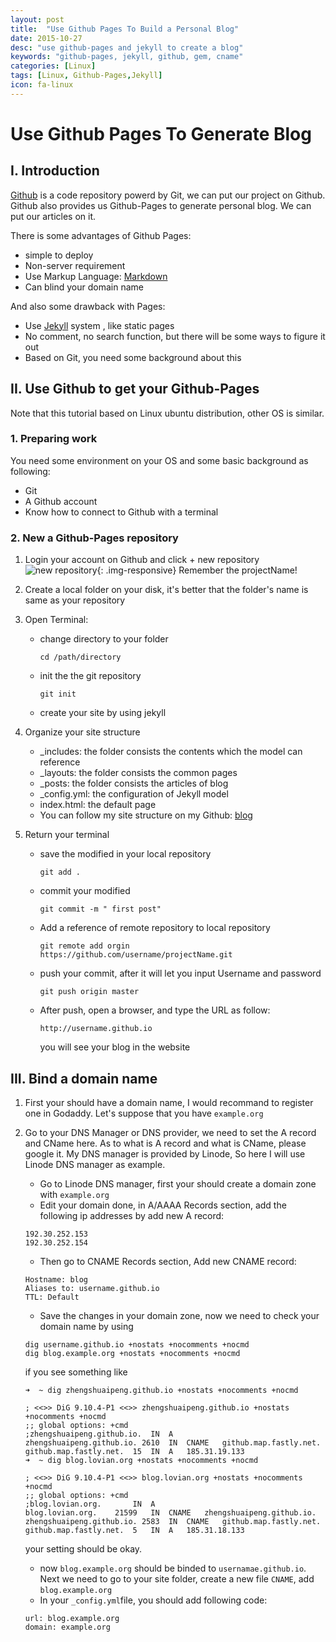 ```yaml
---
layout: post
title:  "Use Github Pages To Build a Personal Blog"
date: 2015-10-27
desc: "use github-pages and jekyll to create a blog"
keywords: "github-pages, jekyll, github, gem, cname"
categories: [Linux]
tags: [Linux, Github-Pages,Jekyll]
icon: fa-linux
---
```



# Use Github Pages To Generate Blog

## I. Introduction

[Github](https://github.com/) is a code repository powerd by Git, we can put our project on Github. Github also provides us Github-Pages to generate personal blog. We can put our articles on it.

There is some advantages of Github Pages:

*	simple to deploy
*	Non-server requirement
*	Use Markup Language: [Markdown](https://help.github.com/articles/markdown-basics/)
*	Can blind your domain name

And also some drawback with Pages:

*	Use [Jekyll](https://github.com/jekyll/jekyll) system , like static pages
*	No comment, no search function, but there will be some ways to figure it out
*	Based on Git, you need some background about this

## II. Use Github to get your Github-Pages
Note that this tutorial based on Linux ubuntu distribution, other OS is similar.

### 1. Preparing work
You need some environment on your OS and some basic background as following:

*	Git
*	A Github account
*	Know how to connect to Github with a terminal

### 2. New a Github-Pages repository
1.	Login your account on Github and click + new repository ![new repository](https://github.com/ZhengshuaiPENG/BlogPictures/blob/master/Use%20Github%20Pages%20To%20Generate%20Blog/new_repository.png?raw=true){: .img-responsive} Remember the projectName!

2.	Create a local  folder on your disk, it's better that the folder's name is same as your repository

3.	Open Terminal:
	*	change directory to your folder
		```
		cd /path/directory
		```
	*	init the the git repository
		```
		git init
		```
	*	create your site by using jekyll


4.	Organize your site structure

	*	_includes: the folder consists the contents which the model can reference
	*	_layouts: the folder consists the common pages
	*	_posts: the folder consists the articles of blog
	*	_config.yml: the configuration of Jekyll model
	*	index.html: the default page
	*	You can follow my site structure on my Github: [blog](https://github.com/ZhengshuaiPENG/zhengshuaipeng.github.io)

5. Return your terminal
	*	save the modified in your local repository
		```
		git add .
		```
	*	commit your modified
		```
		git commit -m " first post"
		```
	*	Add a reference of remote repository to local repository
		```
		git remote add orgin https://github.com/username/projectName.git
		```
	*	push your commit, after it will let you input Username and password
		```
		git push origin master
		```
	*	After push, open a browser, and type the URL as follow:
		```
		http://username.github.io
		```
		you will see your blog in the website

## III. Bind a domain name
1.  First your should have a domain name, I would recommand to register one in Godaddy. Let's suppose that you have ```example.org```
2.  Go to your DNS Manager or DNS provider, we need to set the A record and CName here. As to what is A record and what is CName, please google it. My DNS manager is provided by Linode, So here I will use Linode DNS manager as example.
    *   Go to Linode DNS manager, first your should create a domain zone with ```example.org```
    *   Edit your domain done, in A/AAAA Records section, add the following ip addresses by add new A record:
    ```
    192.30.252.153
    192.30.252.154
    ```

    *   Then go to CNAME Records section, Add new CNAME record:
    ```
    Hostname: blog
    Aliases to: username.github.io
    TTL: Default
    ```

    *   Save the changes in your domain zone, now we need to check your domain name by using
    ```
    dig username.github.io +nostats +nocomments +nocmd
    dig blog.example.org +nostats +nocomments +nocmd
    ```

    if you see something like
    ```
    ➜  ~ dig zhengshuaipeng.github.io +nostats +nocomments +nocmd

    ; <<>> DiG 9.10.4-P1 <<>> zhengshuaipeng.github.io +nostats +nocomments +nocmd
    ;; global options: +cmd
    ;zhengshuaipeng.github.io.	IN	A
    zhengshuaipeng.github.io. 2610	IN	CNAME	github.map.fastly.net.
    github.map.fastly.net.	15	IN	A	185.31.19.133
    ➜  ~ dig blog.lovian.org +nostats +nocomments +nocmd

    ; <<>> DiG 9.10.4-P1 <<>> blog.lovian.org +nostats +nocomments +nocmd
    ;; global options: +cmd
    ;blog.lovian.org.		IN	A
    blog.lovian.org.	21599	IN	CNAME	zhengshuaipeng.github.io.
    zhengshuaipeng.github.io. 2583	IN	CNAME	github.map.fastly.net.
    github.map.fastly.net.	5	IN	A	185.31.18.133

    ```
    your setting should be okay.

    *   now ```blog.example.org``` should be binded to ```usernamae.github.io```. Next we need to go to your site folder, create a new file ```CNAME```, add ```blog.example.org```
    *   In your ```_config.yml```file, you should add following code:
    ```
    url: blog.example.org
    domain: example.org
    ```

